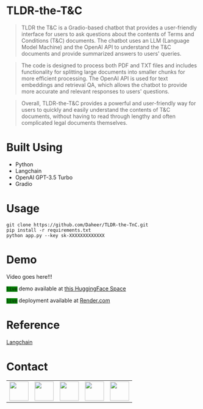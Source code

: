 # TLDR-the-T&C
> TLDR the T&amp;C is a Gradio-based chatbot that provides a user-friendly interface for users to ask questions about the contents of Terms and Conditions (T&C) documents. The chatbot uses an LLM (Language Model Machine) and the OpenAI API to understand the T&C documents and provide summarized answers to users' queries.

> The code is designed to process both PDF and TXT files and includes functionality for splitting large documents into smaller chunks for more efficient processing. The OpenAI API is used for text embeddings and retrieval QA, which allows the chatbot to provide more accurate and relevant responses to users' questions.

> Overall, TLDR-the-T&C provides a powerful and user-friendly way for users to quickly and easily understand the contents of T&C documents, without having to read through lengthy and often complicated legal documents themselves.

# Built Using

- Python
- Langchain
- OpenAI GPT-3.5 Turbo
- Gradio

# Usage

    git clone https://github.com/Daheer/TLDR-the-TnC.git 
    pip install -r requirements.txt
    python app.py --key sk-XXXXXXXXXXXXX

# Demo

Video goes here!!!

<code style="background-color:green">live</code> demo available at [this HuggingFace Space](https://huggingface.co/spaces/deedax/TLDR-the-TnC)

<code style="background-color:green">live</code> deployment available at [Render.com](https://tldr-the-tandc.onrender.com/tldr-bot/)

# Reference

[Langchain](https://langchain.readthedocs.io/)

# Contact


<table align = 'center'>
    <tbody>
        <tr>
            <td><a href="mailto: dahiru.ibrahim@outlook.com">
            <img height="50" src="https://www.vectorlogo.zone/logos/gmail/gmail-ar21.svg" />
            </a></td>
            <td><a href="https://www.youtube.com/@deedaxinc">
            <img height="50" src="https://www.vectorlogo.zone/logos/youtube/youtube-ar21.svg" />
            </a></td>
            <td><a href="https://github.com/Daheer/TLDR-the-TnC">
            <img height="50" src="https://www.vectorlogo.zone/logos/github/github-ar21.svg" />
            </a></td>
            <td><a href="https://twitter.com/DeedaxInc">
            <img height="50" src="https://www.vectorlogo.zone/logos/twitter/twitter-ar21.svg" />
            </a></td>
            <td><a href="http://instagram.com/deedax_inc">
            <img height="50" src="https://www.vectorlogo.zone/logos/instagram/instagram-ar21.svg"/>
            </a></td>
        </tr>
    </tbody>
</table>

